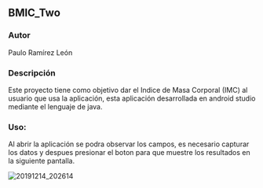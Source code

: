 ## BMIC_Two

### Autor
Paulo Ramírez León

### Descripción
Este proyecto tiene como objetivo dar el Indice de Masa Corporal (IMC) al usuario que usa la aplicación, esta aplicación desarrollada 
en android studio mediante el lenguaje de java.

### Uso:
Al abrir la aplicación se podra observar los campos, es necesario capturar los datos y despues presionar el boton para que muestre
los resultados en la siguiente pantalla.

![20191214_202614](https://user-images.githubusercontent.com/48166668/70858125-4fcaf580-1eb0-11ea-93cc-1a547c5b9035.gif)
